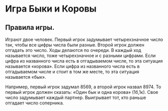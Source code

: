 # Игра Быки и Коровы

## Правила игры.
Играют двое человек.
Первый игрок задумывает четырехзначное число так, чтобы все цифры числа были разные.
Второй игрок должен отгадать это число.
Ходы делаются по очереди. В каждый ход называется число, тоже четырехзначное и с разными цифрами.
Если цифра из названного числа есть в отгадываемом числе, то эта ситуация называется «корова».
Если цифра из названного числа есть в отгадываемом числе и стоит в том же месте, то эта ситуация называется «бык».

Например, первый игрок задумал 8569, а второй игрок назвал 8974. 
То первый игрок должен сказать: «Один бык и одна корова» (1б,1к).
Свое число задумывает каждый партнер. Выигрывает тот, кто раньше отгадает число соперника.
